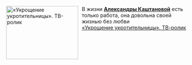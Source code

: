 <!--2025-03-26 11:50:27-->
<div class="yb">
  <div class="rss smaller1 kino_kino"><a href="https://www.kino-teatr.ru/video/47731/" title="«Укрощение укротительницы». ТВ-ролик"><img src="https://www.kino-teatr.ru/video/1/3/47731/poster.jpg" width="196" height="147" align="left" hspace="5" style="margin: 0px 10px 0px 5px" alt="«Укрощение укротительницы». ТВ-ролик"/></a>В жизни <a href=https://www.kino-teatr.ru/kino/acter/w/ros/457974/bio/ target=_blank><strong>Александры Каштановой</strong></a> есть только работа, она довольна своей жизнью без любви <br><a class="light" href="https://www.kino-teatr.ru/video/47731/">«Укрощение укротительницы». ТВ-ролик</a></div>
</div>
